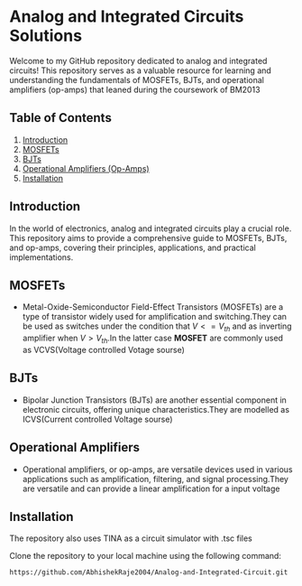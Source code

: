 # Analog and Integrated Circuits Solutions

Welcome to my GitHub repository dedicated to analog and integrated circuits! This repository serves as a valuable resource for learning and understanding the fundamentals of MOSFETs, BJTs, and operational amplifiers (op-amps) that Ieaned during the coursework of BM2013

## Table of Contents
1. [Introduction](#introduction)
2. [MOSFETs](#mosfets)
3. [BJTs](#bjts)
4. [Operational Amplifiers (Op-Amps)](#operational-amplifiers)
5. [Installation](#installation)

## Introduction
In the world of electronics, analog and integrated circuits play a crucial role. This repository aims to provide a comprehensive guide to MOSFETs, BJTs, and op-amps, covering their principles, applications, and practical implementations.

## MOSFETs
- Metal-Oxide-Semiconductor Field-Effect Transistors (MOSFETs) are a type of transistor widely used for amplification and switching.They can be used as switches under the condition that $V<=V_{th}$ and as inverting amplifier when $V>V_{th}$.In the latter case **MOSFET** are commonly used as VCVS(Voltage controlled Votage sourse)
## BJTs
- Bipolar Junction Transistors (BJTs) are another essential component in electronic circuits, offering unique characteristics.They are modelled as ICVS(Current controlled Voltage sourse)
## Operational Amplifiers
- Operational amplifiers, or op-amps, are versatile devices used in various applications such as amplification, filtering, and signal processing.They are versatile and can provide a linear amplification for a input voltage

## Installation
The repository also uses TINA as a circuit simulator with .tsc files

Clone the repository to your local machine using the following command:


```bash
https://github.com/AbhishekRaje2004/Analog-and-Integrated-Circuit.git

